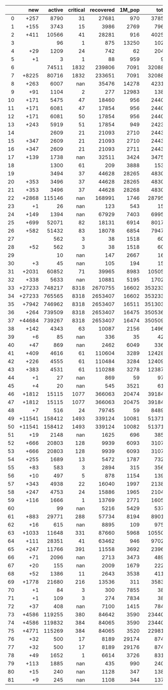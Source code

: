 |    |    new |   active |   critical |   recovered |   1M_pop |   total |
|---:|-------:|---------:|-----------:|------------:|---------:|--------:|
|  0 |   +257 |     8790 |         31 |       27681 |      970 |   37856 |
|  1 |   +155 |     3743 |         15 |        3986 |     2769 |    7967 |
|  2 |   +411 |    10566 |         41 |       28281 |      916 |   40258 |
|  3 |        |       96 |          1 |         875 |    13250 |    1024 |
|  4 |    +29 |     1209 |         24 |         742 |       62 |    2044 |
|  5 |     +1 |        3 |          1 |          88 |      959 |      94 |
|  6 |        |    74511 |       1832 |      239806 |     7091 |  320884 |
|  7 |  +8225 |    80716 |       1832 |      233651 |     7091 |  320884 |
|  8 |   +263 |     6007 |        nan |       35476 |    14278 |   42319 |
|  9 |    +91 |     1104 |          2 |         277 |    12983 |    1387 |
| 10 |   +171 |     5475 |         47 |       18460 |      956 |   24407 |
| 11 |   +171 |     6081 |         47 |       17854 |      956 |   24407 |
| 12 |   +171 |     6081 |         50 |       17854 |      956 |   24407 |
| 13 |   +243 |     5919 |         51 |       17854 |      949 |   24236 |
| 14 |        |     2609 |         21 |       21093 |     2710 |   24431 |
| 15 |   +347 |     2609 |         21 |       21093 |     2710 |   24431 |
| 16 |   +347 |     2609 |         21 |       21093 |     2711 |   24431 |
| 17 |   +139 |     1738 |        nan |       32511 |     3424 |   34759 |
| 18 |        |     1300 |         61 |         209 |     3888 |    1531 |
| 19 |        |     3494 |         37 |       44628 |    28265 |   48303 |
| 20 |   +353 |     3496 |         37 |       44628 |    28265 |   48303 |
| 21 |   +353 |     3496 |         37 |       44628 |    28268 |   48303 |
| 22 |  +2868 |   115146 |        nan |      168991 |     1746 |  287959 |
| 23 |     +1 |       26 |        nan |         123 |      543 |     156 |
| 24 |   +149 |     1394 |        nan |       67929 |     7403 |   69950 |
| 25 |   +699 |    52071 |         82 |       18131 |     6914 |   80178 |
| 26 |   +582 |    51432 |         83 |       18078 |     6854 |   79479 |
| 27 |        |      562 |          3 |          38 |     1518 |     605 |
| 28 |    +52 |      562 |          3 |          38 |     1518 |     605 |
| 29 |        |       10 |        nan |         147 |     2667 |     166 |
| 30 |     +3 |       45 |        nan |         105 |      194 |     150 |
| 31 |  +2031 |    60852 |         71 |       39965 |     8983 |  105050 |
| 32 |   +338 |     5633 |        nan |       10881 |     5195 |   17029 |
| 33 | +27233 |   748217 |       8318 |     2670755 |    16602 | 3532330 |
| 34 | +27233 |   765565 |       8318 |     2653407 |    16602 | 3532330 |
| 35 |  +7942 |   746962 |       8318 |     2653407 |    16511 | 3513039 |
| 36 |   +264 |   739509 |       8318 |     2653407 |    16475 | 3505361 |
| 37 | +44684 |   739267 |       8318 |     2653407 |    16474 | 3505097 |
| 38 |   +142 |     4343 |         63 |       10087 |     2156 |   14962 |
| 39 |     +6 |       85 |        nan |         336 |       35 |     422 |
| 40 |    +47 |      869 |        nan |        2462 |     6049 |    3368 |
| 41 |   +409 |     4616 |         61 |      110604 |     3289 |  124282 |
| 42 |   +226 |     4555 |         61 |      110484 |     3284 |  124099 |
| 43 |   +383 |     4531 |         61 |      110288 |     3278 |  123873 |
| 44 |     +1 |       27 |        nan |         869 |       59 |     972 |
| 45 |     +4 |       20 |        nan |         545 |     3521 |     613 |
| 46 |  +1812 |    15115 |       1077 |      366063 |    20474 |  391849 |
| 47 |  +1812 |    15115 |       1077 |      366063 |    20475 |  391849 |
| 48 |     +7 |      516 |         24 |       79745 |       59 |   84895 |
| 49 | +11541 |   158412 |       1493 |      339124 |    10081 |  513719 |
| 50 | +11541 |   158412 |       1493 |      339124 |    10082 |  513719 |
| 51 |    +19 |     2148 |        nan |        1625 |      696 |    3850 |
| 52 |   +666 |    20803 |        128 |        9939 |     6093 |   31075 |
| 53 |   +666 |    20803 |        128 |        9939 |     6093 |   31075 |
| 54 |   +255 |     1689 |         13 |        5472 |     1787 |    7329 |
| 55 |    +83 |      583 |          3 |        2894 |      315 |    3565 |
| 56 |    +10 |      497 |          5 |         878 |     1154 |    1395 |
| 57 |   +343 |     4938 |         22 |       16040 |     1997 |   21388 |
| 58 |   +247 |     4753 |         24 |       15886 |     1965 |   21045 |
| 59 |   +116 |     1666 |          1 |       13769 |     2771 |   16056 |
| 60 |        |       99 |        nan |        5216 |     5429 |    5374 |
| 61 |   +883 |    29771 |        288 |       57734 |     8194 |   89010 |
| 62 |    +16 |      615 |        nan |        8895 |      109 |    9757 |
| 63 |  +1033 |    11648 |        331 |       87660 |     5968 |  105508 |
| 64 |   +111 |    28351 |         41 |       63462 |      946 |   97025 |
| 65 |   +247 |    11766 |        391 |       11558 |     3692 |   23964 |
| 66 |    +71 |     2096 |        nan |        2713 |     3473 |    4892 |
| 67 |    +20 |      155 |        nan |        2009 |     1679 |    2227 |
| 68 |    +52 |     1386 |         11 |        2643 |     3538 |    4110 |
| 69 |  +1778 |    21680 |        216 |       13536 |      311 |   35836 |
| 70 |     +1 |       84 |          3 |         300 |     7855 |     384 |
| 71 |     +1 |      109 |          3 |         274 |     7834 |     383 |
| 72 |    +37 |      408 |        nan |        7100 |     1415 |    7842 |
| 73 |  +4586 |   119255 |        380 |       84642 |     3590 |  234400 |
| 74 |  +4586 |   119832 |        384 |       84065 |     3590 |  234400 |
| 75 |  +4771 |   115269 |        384 |       84065 |     3520 |  229814 |
| 76 |    +32 |      500 |         17 |        8189 |    29174 |    8743 |
| 77 |    +32 |      500 |         17 |        8189 |    29176 |    8743 |
| 78 |    +49 |     1652 |          1 |        6614 |     3726 |    8319 |
| 79 |   +113 |     1885 |        nan |         435 |      990 |    2401 |
| 80 |    +15 |      240 |        nan |        1128 |      347 |    1385 |
| 81 |     +9 |      245 |        nan |        1108 |      344 |    1370 |